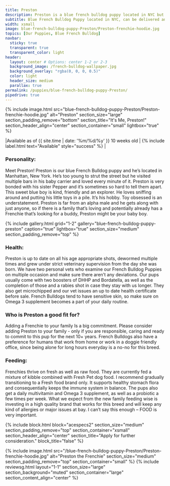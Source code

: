 ```yaml
---
title: Preston
description: Preston is a blue french bulldog puppy located in NYC but can be delivered anywhere by a very nice flight stewardess
subtitle: Blue French Bulldog Puppy located in NYC, can be delivered anywhere in the US
width: xsmall
image: blue-french-bulldog-puppy-Preston/Preston-frenchie-hoodie.jpg
topics: [Our Puppies, Blue French Bulldog]
navbar:
  sticky: true
  transparent: true
  transparent_color: light
header:
  layout: center # Options: center 1-2 or 2-3
  background_image: /french-bulldog-wallpaper.jpg
  background_overlay: "rgba(0, 0, 0, 0.5)"
  color: light
  header_size: medium
  parallax: true
permalink: /puppies/blue-french-bulldog-puppy-Preston/
pipedrive: true
---
```


  {% include image.html 
	src="blue-french-bulldog-puppy-Preston/Preston-frenchie-hoodie.jpg"
  alt="Preston"
  section_size="large"
  section_padding_remove="bottom"
  section_title="It's Me, Preston!"
  section_header_align="center"
  section_container="small"
  lightbox="true"
%}


|Available as of {{ site.time | date: '%m/%d/%y' }} 10 weeks old | {% include label.html text="Available" style="success" %} |


### Personality: 
Meet Preston! Preston is our blue French Bulldog puppy and he’s located in Manhattan, New York. He’s too young to strut the street but he visited multiple bars in his baby carrier and loved every minute of it. Preston is very bonded with his sister Pepper and it’s sometimes so hard to tell them apart. This sweet blue boy is kind, friendly and an explorer. He loves sniffing around and putting his little toys in a pile. It’s his hobby. Toy obsessed is an understatement. Preston is far from an alpha male and he gets along with just anyone, so if there is a family that’s loving and potentially already has a Frenchie that’s looking for a buddy, Preston might be your baby boy.  

{% include gallery.html 
	grid="1-2"
	gallery="blue-french-bulldog-puppy-preston"
	caption="true"
	lightbox="true"
  section_size="medium"
  section_padding_remove="top"
%}

### Health:
Preston is up to date on all his age appropriate shots, dewormed multiple times and grew under strict veterinary supervision from the day she was born. We have two personal vets who examine our French Bulldog Puppies on multiple occasion and make sure there aren’t any deviations. Our pups usually come with two boosters of DHHP and Bordatella, as well as the completion of those and a rabies shot in case they stay with us longer. 
They also get microchipped and our vet issues an up to date health certificate before sale. 
French Bulldogs tend to have sensitive skin, so make sure on Omega 3 supplement becomes a part of your daily routine. 



### Who is Preston a good fit for?
Adding a Frenchie to your family Is a big commitment. Please consider adding Preston to your family - only if you are responsible, caring and ready to commit to this pup for the next 10+ years. French Bulldogs also have a preference for humans that work from home or work in a doggie friendly office, since being alone for long hours everyday is a no-no for this breed. 
 
### Feeding:
Frenchies thrive on fresh as well as raw food. They are currently fed a mixture of kibble combined with Fresh Pet dog food. I recommend gradually transitioning to a Fresh food brand only. It supports healthy stomach flora and consequentially keeps the immune system in balance.
The pups also get a daily multivitamin and Omega 3 supplement, as well as a probiotic a few times per week. 
What we expect from the new family feeding wise is investing in a high quality brand that works for this breed and will keep any kind of allergies or major issues at bay. I can’t say this enough – FOOD is very important. 




{% include block.html 
  block="acespecs2"
  section_size="medium"
  section_padding_remove="top"
  section_container="xsmall"
  section_header_align="center"
  section_title="Apply for further consideration."
  block_title="false"
%}

{% include image.html 
	src="/blue-french-bulldog-puppy-Preston/Preston-frenchie-hoodie.jpg"
  alt="Preston the Frenchie"
  section_size="medium"
  section_padding_remove="top"
  section_container="small"
%}
{% include reviewsg.html 
   layout="1-1"
  section_size="large"
  section_background="muted"
  section_container="large"
  section_content_align="center"
%}